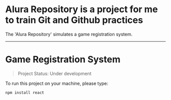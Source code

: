 <h1> Alura Repository is a project for me to train Git and Github practices</h1>
The 'Alura Repository' simulates a game registration system.
<hr>

# Game Registration System

> Project Status: Under development

To run this project on your machine, please type:

```
npm install react
```
